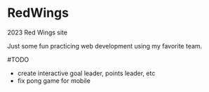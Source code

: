 # RedWings
2023 Red Wings site

Just some fun practicing web development using my favorite team.

#TODO
 - create interactive goal leader, points leader, etc
 - fix pong game for mobile
